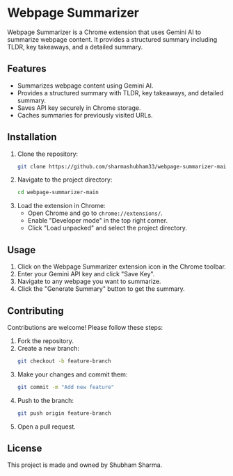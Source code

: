 # Webpage Summarizer

Webpage Summarizer is a Chrome extension that uses Gemini AI to summarize webpage content. It provides a structured summary including TLDR, key takeaways, and a detailed summary.

## Features

- Summarizes webpage content using Gemini AI.
- Provides a structured summary with TLDR, key takeaways, and detailed summary.
- Saves API key securely in Chrome storage.
- Caches summaries for previously visited URLs.

## Installation

1. Clone the repository:
   ```bash
   git clone https://github.com/sharmashubham33/webpage-summarizer-main.git
   ```
2. Navigate to the project directory:
   ```bash
   cd webpage-summarizer-main
   ```
3. Load the extension in Chrome:
   - Open Chrome and go to `chrome://extensions/`.
   - Enable "Developer mode" in the top right corner.
   - Click "Load unpacked" and select the project directory.

## Usage

1. Click on the Webpage Summarizer extension icon in the Chrome toolbar.
2. Enter your Gemini API key and click "Save Key".
3. Navigate to any webpage you want to summarize.
4. Click the "Generate Summary" button to get the summary.

## Contributing

Contributions are welcome! Please follow these steps:

1. Fork the repository.
2. Create a new branch:
   ```bash
   git checkout -b feature-branch
   ```
3. Make your changes and commit them:
   ```bash
   git commit -m "Add new feature"
   ```
4. Push to the branch:
   ```bash
   git push origin feature-branch
   ```
5. Open a pull request.

## License

This project is made and owned by Shubham Sharma.
